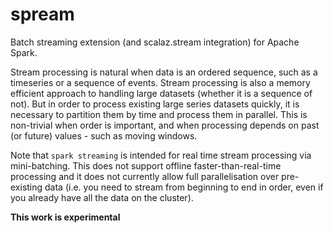 # spream
Batch streaming extension (and scalaz.stream integration) for Apache Spark.

Stream processing is natural when data is an ordered sequence, such as a timeseries or a sequence of events. Stream processing is also a memory efficient approach to handling large datasets (whether it is a sequence of not).
But in order to process existing large series datasets quickly, it is necessary to partition them by time and process them in parallel. This is non-trivial when order is important, and when processing depends on past (or future) values - such as moving windows.
      
Note that `spark streaming` is intended for real time stream processing via mini-batching. This does not support offline faster-than-real-time processing and it does not currently allow full parallelisation over pre-existing data (i.e. you need to stream from beginning to end in order, even if you already have all the data on the cluster).

**This work is experimental**
